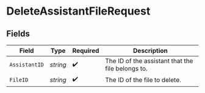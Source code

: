 # DeleteAssistantFileRequest


## Fields

| Field                                             | Type                                              | Required                                          | Description                                       |
| ------------------------------------------------- | ------------------------------------------------- | ------------------------------------------------- | ------------------------------------------------- |
| `AssistantID`                                     | *string*                                          | :heavy_check_mark:                                | The ID of the assistant that the file belongs to. |
| `FileID`                                          | *string*                                          | :heavy_check_mark:                                | The ID of the file to delete.                     |
